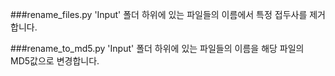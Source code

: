 ###rename_files.py
'Input' 폴더 하위에 있는 파일들의 이름에서 특정 접두사를 제거합니다.

###rename_to_md5.py
'Input' 폴더 하위에 있는 파일들의 이름을 해당 파일의 MD5값으로 변경합니다.
